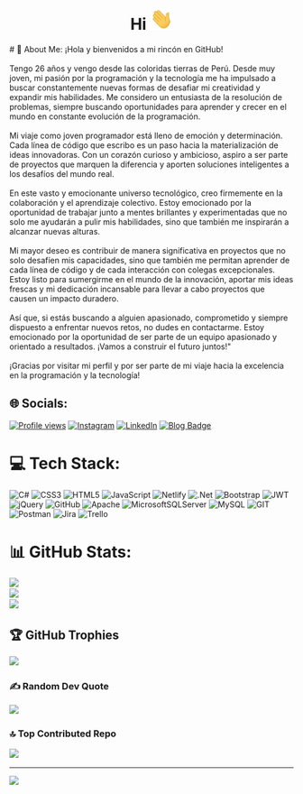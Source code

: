 <h1 align="center">Hi <img src="https://raw.githubusercontent.com/ABSphreak/ABSphreak/master/gifs/Hi.gif" width="40" /></h1>
# 💫 About Me:
¡Hola y bienvenidos a mi rincón en GitHub!<br><br>Tengo 26 años y vengo desde las coloridas tierras de Perú. Desde muy joven, mi pasión por la programación y la tecnología me ha impulsado a buscar constantemente nuevas formas de desafiar mi creatividad y expandir mis habilidades. Me considero un entusiasta de la resolución de problemas, siempre buscando oportunidades para aprender y crecer en el mundo en constante evolución de la programación.<br><br>Mi viaje como joven programador está lleno de emoción y determinación. Cada línea de código que escribo es un paso hacia la materialización de ideas innovadoras. Con un corazón curioso y ambicioso, aspiro a ser parte de proyectos que marquen la diferencia y aporten soluciones inteligentes a los desafíos del mundo real.<br><br>En este vasto y emocionante universo tecnológico, creo firmemente en la colaboración y el aprendizaje colectivo. Estoy emocionado por la oportunidad de trabajar junto a mentes brillantes y experimentadas que no solo me ayudarán a pulir mis habilidades, sino que también me inspirarán a alcanzar nuevas alturas.<br><br>Mi mayor deseo es contribuir de manera significativa en proyectos que no solo desafíen mis capacidades, sino que también me permitan aprender de cada línea de código y de cada interacción con colegas excepcionales. Estoy listo para sumergirme en el mundo de la innovación, aportar mis ideas frescas y mi dedicación incansable para llevar a cabo proyectos que causen un impacto duradero.<br><br>Así que, si estás buscando a alguien apasionado, comprometido y siempre dispuesto a enfrentar nuevos retos, no dudes en contactarme. Estoy emocionado por la oportunidad de ser parte de un equipo apasionado y orientado a resultados. ¡Vamos a construir el futuro juntos!"<br><br>¡Gracias por visitar mi perfil y por ser parte de mi viaje hacia la excelencia en la programación y la tecnología!


## 🌐 Socials:
[![Profile views](https://komarev.com/ghpvc/?username=AlexanderG8&style=flat-square)](https://github.com/AlexanderG8)
[![Instagram](https://img.shields.io/badge/Instagram-%23E4405F.svg?logo=Instagram&logoColor=white)](https://instagram.com/https://www.instagram.com/alexand_a8/) [![LinkedIn](https://img.shields.io/badge/LinkedIn-%230077B5.svg?logo=linkedin&logoColor=white)](https://linkedin.com/in/https://www.linkedin.com/in/alexander-gomez-130587268/) [![Blog Badge](https://img.shields.io/badge/Website-3b5998?style=flat-square&logo=google-chrome&logoColor=white)](https://alexandergomez.netlify.app/)

# 💻 Tech Stack:
![C#](https://img.shields.io/badge/c%23-%23239120.svg?style=for-the-badge&logo=c-sharp&logoColor=white) ![CSS3](https://img.shields.io/badge/css3-%231572B6.svg?style=for-the-badge&logo=css3&logoColor=white) ![HTML5](https://img.shields.io/badge/html5-%23E34F26.svg?style=for-the-badge&logo=html5&logoColor=white) ![JavaScript](https://img.shields.io/badge/javascript-%23323330.svg?style=for-the-badge&logo=javascript&logoColor=%23F7DF1E) ![Netlify](https://img.shields.io/badge/netlify-%23000000.svg?style=for-the-badge&logo=netlify&logoColor=#00C7B7) ![.Net](https://img.shields.io/badge/.NET-5C2D91?style=for-the-badge&logo=.net&logoColor=white) ![Bootstrap](https://img.shields.io/badge/bootstrap-%23563D7C.svg?style=for-the-badge&logo=bootstrap&logoColor=white) ![JWT](https://img.shields.io/badge/JWT-black?style=for-the-badge&logo=JSON%20web%20tokens) ![jQuery](https://img.shields.io/badge/jquery-%230769AD.svg?style=for-the-badge&logo=jquery&logoColor=white) ![GitHub](https://img.shields.io/badge/GitHub-%23121011.svg?style=for-the-badge&logo=github&logoColor=white) ![Apache](https://img.shields.io/badge/apache-%23D42029.svg?style=for-the-badge&logo=apache&logoColor=white) ![MicrosoftSQLServer](https://img.shields.io/badge/Microsoft%20SQL%20Sever-CC2927?style=for-the-badge&logo=microsoft%20sql%20server&logoColor=white) ![MySQL](https://img.shields.io/badge/mysql-%2300f.svg?style=for-the-badge&logo=mysql&logoColor=white) ![GIT](https://img.shields.io/badge/Git-fc6d26?style=for-the-badge&logo=git&logoColor=white) ![Postman](https://img.shields.io/badge/Postman-FF6C37?style=for-the-badge&logo=postman&logoColor=white) ![Jira](https://img.shields.io/badge/jira-%230A0FFF.svg?style=for-the-badge&logo=jira&logoColor=white) ![Trello](https://img.shields.io/badge/Trello-%23026AA7.svg?style=for-the-badge&logo=Trello&logoColor=white)
# 📊 GitHub Stats:
![](https://github-readme-stats.vercel.app/api?username=AlexanderG8&theme=tokyonight&hide_border=false&include_all_commits=false&count_private=false)<br/>
![](https://github-readme-streak-stats.herokuapp.com/?user=AlexanderG8&theme=tokyonight&hide_border=false)<br/>
![](https://github-readme-stats.vercel.app/api/top-langs/?username=AlexanderG8&theme=tokyonight&hide_border=false&include_all_commits=false&count_private=false&layout=compact)

## 🏆 GitHub Trophies
![](https://github-profile-trophy.vercel.app/?username=AlexanderG8&theme=darkhub&no-frame=false&no-bg=true&margin-w=4)

### ✍️ Random Dev Quote
![](https://quotes-github-readme.vercel.app/api?type=horizontal&theme=radical)

### 🔝 Top Contributed Repo
![](https://github-contributor-stats.vercel.app/api?username=AlexanderG8&limit=5&theme=dark&combine_all_yearly_contributions=true)

---
[![](https://visitcount.itsvg.in/api?id=AlexanderG8&icon=0&color=0)](https://visitcount.itsvg.in)

<!-- Proudly created with GPRM ( https://gprm.itsvg.in ) -->
